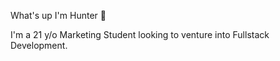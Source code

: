 What's up I'm Hunter 🧟

I'm a 21 y/o Marketing Student looking to venture into Fullstack Development.
